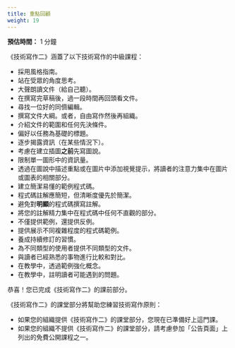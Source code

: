 ```yaml
---
title: 重點回顧
weight: 19
---
```


**預估時間：** 1 分鐘

《技術寫作二》涵蓋了以下技術寫作的中級課程：

*   採用風格指南。
*   站在受眾的角度思考。
*   大聲朗讀文件（給自己聽）。
*   在撰寫完草稿後，過一段時間再回頭看文件。
*   尋找一位好的同儕編輯。
*   撰寫文件大綱。或者，自由寫作然後再組織。
*   介紹文件的範圍和任何先決條件。
*   偏好以任務為基礎的標題。
*   逐步揭露資訊（在某些情況下）。
*   考慮在建立插圖**之前**先寫圖說。
*   限制單一圖形中的資訊量。
*   透過在圖說中描述重點或在圖片中添加視覺提示，將讀者的注意力集中在圖片或圖表的相關部分。
*   建立簡潔易懂的範例程式碼。
*   程式碼註解應簡短，但清晰度優先於簡潔。
*   避免對**明顯**的程式碼撰寫註解。
*   將您的註解精力集中在程式碼中任何不直觀的部分。
*   不僅提供範例，還提供反例。
*   提供展示不同複雜程度的程式碼範例。
*   養成持續修訂的習慣。
*   為不同類型的使用者提供不同類型的文件。
*   與讀者已經熟悉的事物進行比較和對比。
*   在教學中，透過範例強化概念。
*   在教學中，註明讀者可能遇到的問題。

恭喜！您已完成《技術寫作二》的課前部分。

《技術寫作二》的課堂部分將幫助您練習技術寫作原則：

*   如果您的組織提供《技術寫作二》的課堂部分，您現在已準備好上這門課。
*   如果您的組織不提供《技術寫作二》的課堂部分，請考慮參加「公告頁面」上列出的免費公開課程之一。